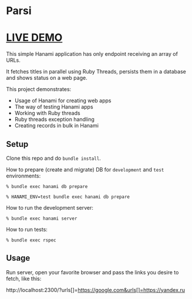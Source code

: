 # Parsi

# [LIVE DEMO](https://parsi.herokuapp.com/?urls[]=https://www.google.com/&urls[]=https://yandex.ru/&urls[]=https://wrongwrongwrong.com/)

This simple Hanami application has only endpoint receiving an array of URLs.

It fetches titles in parallel using Ruby Threads, persists them in a database and shows status on a web page.

This project demonstrates:

- Usage of Hanami for creating web apps
- The way of testing Hanami apps
- Working with Ruby threads
- Ruby threads exception handling
- Creating records in bulk in Hanami

## Setup

Clone this repo and do `bundle install`.

How to prepare (create and migrate) DB for `development` and `test` environments:

```
% bundle exec hanami db prepare

% HANAMI_ENV=test bundle exec hanami db prepare
```

How to run the development server:

```
% bundle exec hanami server
```

How to run tests:

```
% bundle exec rspec
```

## Usage

Run server, open your favorite browser and pass the links you desire to fetch, like this:

http://localhost:2300/?urls[]=https://google.com&urls[]=https://yandex.ru
